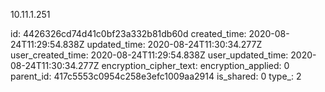 10.11.1.251

id: 4426326cd74d41c0bf23a332b81db60d
created_time: 2020-08-24T11:29:54.838Z
updated_time: 2020-08-24T11:30:34.277Z
user_created_time: 2020-08-24T11:29:54.838Z
user_updated_time: 2020-08-24T11:30:34.277Z
encryption_cipher_text: 
encryption_applied: 0
parent_id: 417c5553c0954c258e3efc1009aa2914
is_shared: 0
type_: 2
